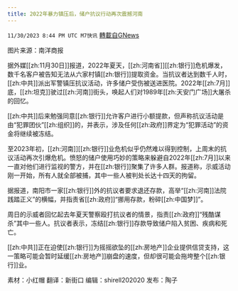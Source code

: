 ```yaml
---
title: 2022年暴力镇压后，储户抗议行动再次震撼河南
---
```

`11/30/2023 8:44 PM UTC M7快讯` [轉載自GNews](https://gnews.org/articles/2055770)

图片来源：南洋商报

据外媒[[zh:11月30日]]报道，2022年夏天，[[zh:河南省]][[zh:银行]]危机爆发，数千名客户被告知无法从六家村镇[[zh:银行]]提取资金。当抗议者达到数千人时，[[zh:中共]]派出军警镇压抗议活动，许多储户受伤被送进医院。2022年[[zh:7月]]底，[[zh:坦克]]驶过[[zh:河南]]街头，唤起人们对1989年[[zh:天安门广场]]大屠杀的回忆。

[[zh:中共]]后来勉强同意[[zh:银行]]允许客户进行小额提款，但声称抗议活动是由“犯罪团伙”[[zh:组织]]的，并表示，涉及任何[[zh:政府]]界定为“犯罪活动”的资金将继续被冻结。

至2023年初，[[zh:河南]][[zh:银行]]业危机似乎仍然难以得到控制，上周末的抗议活动再次引爆危机。愤怒的储户使用巧妙的策略来躲避自2022年[[zh:7月]]以来一直对他们进行监视的警方，并在[[zh:银行]]聚集了许多人群。报道称，示威活动刚一开始，所有人就全部被捕，其中一些人被判处长达十四天的拘留。

据报道，南阳市一家[[zh:银行]]外的抗议者要求退还存款，高举“[[zh:河南]]法院践踏正义”的横幅，并指责省[[zh:政府]]“挪用存款，粉碎[[zh:中国梦]]”。

周日的示威者回忆起去年夏天警察殴打抗议者的情景，指责[[zh:政府]]“残酷谋杀”其中一些人。抗议者表示，冻结[[zh:银行]]存款导致储户陷入贫困、疾病和死亡。

[[zh:中共]]正在迫使[[zh:银行]]为摇摇欲坠的[[zh:房地产]]企业提供信贷支持，这一策略可能会暂时延缓[[zh:房地产]]崩盘的速度，但却很可能会拖垮整个[[zh:银行]]业。

     
素材：小红帽  翻译：新街口  编辑：shirell202020  发布：陶子



